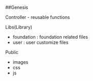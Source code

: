 ##Genesis

Controller - reusable functions

Libs(Library)
- foundation : foundation related files
- user : user customize files

Public
- images
- css
- js
